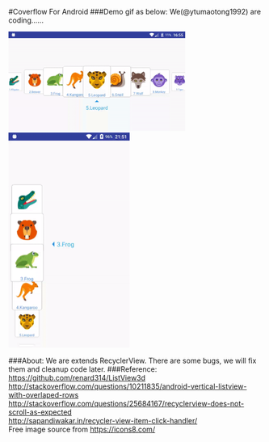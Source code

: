 #Coverflow For Android
###Demo gif as below:
We(@ytumaotong1992) are coding......

<img src="cover.gif" width="350"><br>
<img src="cover_vertical.gif" width="240">

###About:
We are extends RecyclerView.
There are some bugs, we will fix them and cleanup code later.
###Reference:
https://github.com/renard314/ListView3d <br>
http://stackoverflow.com/questions/10211835/android-vertical-listview-with-overlaped-rows<br>
http://stackoverflow.com/questions/25684167/recyclerview-does-not-scroll-as-expected<br>
http://sapandiwakar.in/recycler-view-item-click-handler/ <br>
Free image source from https://icons8.com/